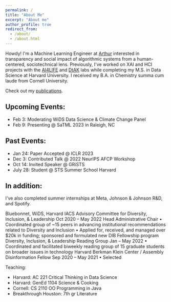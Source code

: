 ```yaml
---
permalink: /
title: "About Me"
excerpt: "About me"
author_profile: true
redirect_from: 
  - /about/
  - /about.html
---
```

Howdy! I'm a Machine Learning Engineer at [Arthur](https://www.arthur.ai/) interested in transparency and social impact of algorithmic systems from a human-centered, sociotechnical lens. Previously, I've worked on XAI and HCI projects with the [AI4LIFE](https://twitter.com/ai4life_harvard?lang=en) and [DtAK](https://dtak.github.io/) labs while completing my M.S. in Data Science at Harvard University. I received my B.A. in Chemistry summa cum laude from Cornell University.

Check out my [publications](https://teresadatta.github.io/publications/).

Upcoming Events: 
------
* Feb 3: Moderating WiDS Data Science & Climate Change Panel
* Feb 9: Presenting @ SaTML 2023 in Raleigh, NC

Past Events:
------
* Jan 24: Paper Accepted @ ICLR 2023
* Dec 3: Contributed Talk @ 2022 NeurIPS AFCP Workshop
* Oct 14: Invited Speaker @ GRiSTS
* July 28: Student @ STS Summer School Harvard

In addition: 
------
I've also completed summer internships at Meta, Johnson & Johnson R&D, and Spotify.

Bluebonnet, WiDS, Harvard IACS Advisory Committee for Diversity, Inclusion, & Leadership Oct 2020 – May 2022 Head Administrative Chair
• Coordinated group of ~15 peers in advancing institutional recommendations related to Diversity and Inclusion
• Applied for, received, and managed over $20k in funding; sponsored and formulated new DIB Fellowship program
Diversity, Inclusion, & Leadership Reading Group Jan – May 2022
• Coordinated and facilitated biweekly reading group of 15 graduate students on broader issues in technology
Harvard Berkman Klein Center / Assembly Disinformation Fellow Sep 2020 – May 2021 • Selected 

Teaching:
* Harvard: AC 221 Critical Thinking in Data Science 
* Harvard: GenEd 1104 Science & Cooking
* Cornell: CS 2110 OO Programming in Java
* Breakthrough Houston: 7th gr Literature